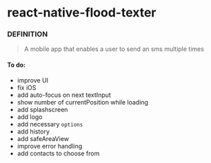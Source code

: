# react-native-flood-texter

### DEFINITION
> A mobile app that enables a user to send an sms multiple times

#### To do:
- improve UI
- fix iOS
- add auto-focus on next textInput
- show number of currentPosition while loading
- add splashscreen
- add logo
- add necessary `options`
- add history
- add safeAreaView
- improve error handling
- add contacts to choose from
  